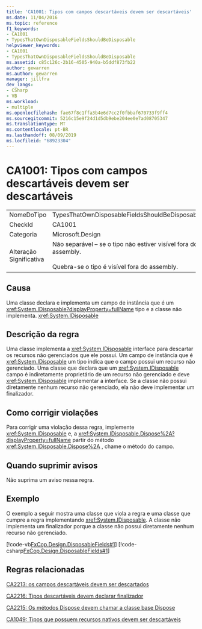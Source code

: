 ```yaml
---
title: 'CA1001: Tipos com campos descartáveis devem ser descartáveis'
ms.date: 11/04/2016
ms.topic: reference
f1_keywords:
- CA1001
- TypesThatOwnDisposableFieldsShouldBeDisposable
helpviewer_keywords:
- CA1001
- TypesThatOwnDisposableFieldsShouldBeDisposable
ms.assetid: c85c126c-2b16-4505-940a-b5ddf873fb22
author: gewarren
ms.author: gewarren
manager: jillfra
dev_langs:
- CSharp
- VB
ms.workload:
- multiple
ms.openlocfilehash: fae67f8c1ffa3b4e6d7cc2f0fbbaf670733f9ff4
ms.sourcegitcommit: 5216c15e9f24d1d5db9ebe204ee0e7ad08705347
ms.translationtype: MT
ms.contentlocale: pt-BR
ms.lasthandoff: 08/09/2019
ms.locfileid: "68923304"
---
```

# <a name="ca1001-types-that-own-disposable-fields-should-be-disposable"></a>CA1001: Tipos com campos descartáveis devem ser descartáveis

|||
|-|-|
|NomeDoTipo|TypesThatOwnDisposableFieldsShouldBeDisposable|
|CheckId|CA1001|
|Categoria|Microsoft.Design|
|Alteração Significativa|Não separável – se o tipo não estiver visível fora do assembly.<br /><br /> Quebra-se o tipo é visível fora do assembly.|

## <a name="cause"></a>Causa
Uma classe declara e implementa um campo de instância que é um <xref:System.IDisposable?displayProperty=fullName> tipo e a classe não implementa. <xref:System.IDisposable>

## <a name="rule-description"></a>Descrição da regra
Uma classe implementa a <xref:System.IDisposable> interface para descartar os recursos não gerenciados que ele possui. Um campo de instância que é <xref:System.IDisposable> um tipo indica que o campo possui um recurso não gerenciado. Uma classe que declara que um <xref:System.IDisposable> campo é indiretamente proprietário de um recurso não gerenciado e deve <xref:System.IDisposable> implementar a interface. Se a classe não possui diretamente nenhum recurso não gerenciado, ela não deve implementar um finalizador.

## <a name="how-to-fix-violations"></a>Como corrigir violações
Para corrigir uma violação dessa regra, implemente <xref:System.IDisposable> e, a <xref:System.IDisposable.Dispose%2A?displayProperty=fullName> partir do método <xref:System.IDisposable.Dispose%2A> , chame o método do campo.

## <a name="when-to-suppress-warnings"></a>Quando suprimir avisos
Não suprima um aviso nessa regra.

## <a name="example"></a>Exemplo
O exemplo a seguir mostra uma classe que viola a regra e uma classe que cumpre a regra implementando <xref:System.IDisposable>. A classe não implementa um finalizador porque a classe não possui diretamente nenhum recurso não gerenciado.

[!code-vb[FxCop.Design.DisposableFields#1](../code-quality/codesnippet/VisualBasic/ca1001-types-that-own-disposable-fields-should-be-disposable_1.vb)]
[!code-csharp[FxCop.Design.DisposableFields#1](../code-quality/codesnippet/CSharp/ca1001-types-that-own-disposable-fields-should-be-disposable_1.cs)]

## <a name="related-rules"></a>Regras relacionadas
[CA2213: os campos descartáveis devem ser descartados](../code-quality/ca2213-disposable-fields-should-be-disposed.md)

[CA2216: Tipos descartáveis devem declarar finalizador](../code-quality/ca2216-disposable-types-should-declare-finalizer.md)

[CA2215: Os métodos Dispose devem chamar a classe base Dispose](../code-quality/ca2215-dispose-methods-should-call-base-class-dispose.md)

[CA1049: Tipos que possuem recursos nativos devem ser descartáveis](../code-quality/ca1049-types-that-own-native-resources-should-be-disposable.md)